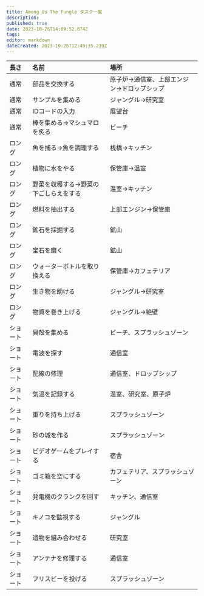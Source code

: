 ```yaml
---
title: Among Us The Fungle タスク一覧
description: 
published: true
date: 2023-10-26T14:09:52.074Z
tags: 
editor: markdown
dateCreated: 2023-10-26T12:49:35.239Z
---
```



|長さ|名前|場所|
|:--|:--|:--|
|通常|部品を交換する|原子炉→通信室、上部エンジン→ドロップシップ|
|通常|サンプルを集める|ジャングル→研究室|
|通常|IDコードの入力|展望台|
|通常|棒を集める→マシュマロを炙る|ビーチ|
|ロング|魚を捕る→魚を調理する|桟橋→キッチン|
|ロング|植物に水をやる|保管庫→温室|
|ロング|野菜を収穫する→野菜の下ごしらえをする|温室→キッチン|
|ロング|燃料を抽出する|上部エンジン→保管庫|
|ロング|鉱石を採掘する|鉱山|
|ロング|宝石を磨く|鉱山|
|ロング|ウォーターボトルを取り換える|保管庫→カフェテリア|
|ロング|生き物を助ける|ジャングル→研究室|
|ロング|物資を巻き上げる|ジャングル→絶壁|
|ショート|貝殻を集める|ビーチ、スプラッシュゾーン|
|ショート|電波を探す|通信室|
|ショート|配線の修理|通信室、ドロップシップ|
|ショート|気温を記録する|温室、研究室、原子炉|
|ショート|重りを持ち上げる|スプラッシュゾーン|
|ショート|砂の城を作る|スプラッシュゾーン|
|ショート|ビデオゲームをプレイする|宿舎|
|ショート|ゴミ箱を空にする|カフェテリア、スプラッシュゾーン|
|ショート|発電機のクランクを回す|キッチン、通信室|
|ショート|キノコを監視する|ジャングル|
|ショート|遺物を組み合わせる|研究室|
|ショート|アンテナを修理する|通信室|
|ショート|フリスビーを投げる|スプラッシュゾーン|
